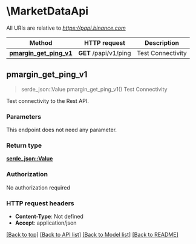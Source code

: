 # \MarketDataApi

All URIs are relative to *https://papi.binance.com*

Method | HTTP request | Description
------------- | ------------- | -------------
[**pmargin_get_ping_v1**](MarketDataApi.md#pmargin_get_ping_v1) | **GET** /papi/v1/ping | Test Connectivity



## pmargin_get_ping_v1

> serde_json::Value pmargin_get_ping_v1()
Test Connectivity

Test connectivity to the Rest API.

### Parameters

This endpoint does not need any parameter.

### Return type

[**serde_json::Value**](serde_json::Value.md)

### Authorization

No authorization required

### HTTP request headers

- **Content-Type**: Not defined
- **Accept**: application/json

[[Back to top]](#) [[Back to API list]](../README.md#documentation-for-api-endpoints) [[Back to Model list]](../README.md#documentation-for-models) [[Back to README]](../README.md)

